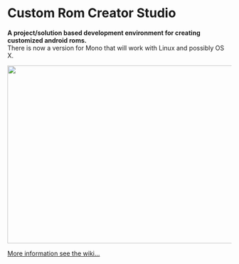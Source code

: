 # Custom Rom Creator Studio #
**A project/solution based development environment for creating customized android roms.**<br />
There is now a version for Mono that will work with Linux and possibly OS X.


<a href='https://github.com/jens13/custom-rom-creator-studio/wiki'><img src='https://github.com/jens13/custom-rom-creator-studio/wiki/img/main_screen_solution_props.png' height='400' width='600' /></a>

<a href='https://github.com/jens13/custom-rom-creator-studio/wiki'>More information see the wiki...</a>
